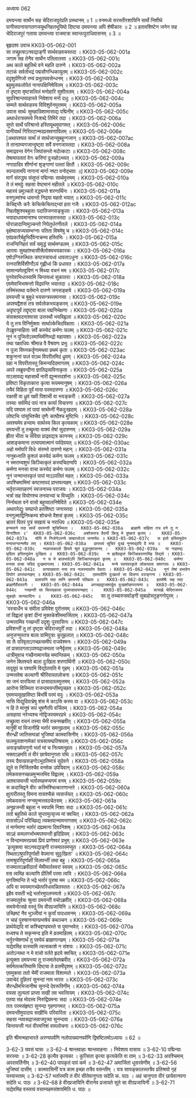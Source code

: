 अध्यायः 062

दमयन्त्या सार्थेन सह चेदिराजपुरंप्रति प्रस्थानम् ॥ 1 ॥ वनमध्ये सरस्तीरशायिनि सार्थे निशीथे पानीयपानायागतगजयूथनिहतभूयिष्ठे दिष्ट्या दमयन्त्या अपि शेषीकारः ॥ 2 ॥ हतावशिष्टेन जनेन सह चेदिराजपुरं गताया दमयन्त्या राजमात्रा स्वान्तःपुराधिवासनम् ॥ 3 ॥

बृहृदश्व उवाच 	KK03-05-062-001  
सा तच्छ्रुत्वाऽनवद्याङ्गी सार्थवाहवचस्तदा ।	KK03-05-062-001a  
जगाम सह तेनैव सार्थेन पतिलालसा ॥	KK03-05-062-001c  
अथ काले बहुतिथे वने महति दारुणे ।	KK03-05-062-002a  
तटाकं सर्वतोभद्रं पद्मसौगन्धिकायुतम् ॥	KK03-05-062-002c  
ददृशुर्वणिजो रम्यं प्रभूतयवसेन्धनम् ।	KK03-05-062-003a  
बहुमूलफलोपेतं नानापक्षिनिषेवितम् ॥	KK03-05-062-003c  
तं दृष्ट्वा मृष्टसलिलं मनोहारि सुशीतलम् ।	KK03-05-062-004a  
सुपरिश्रान्तवाहास्ते निवेशाय मनो दधुः ॥	KK03-05-062-004c  
सम्मते सार्थवाहस्य विविशुर्वनमुत्तमम् ।	KK03-05-062-005a  
उवास सार्थः सुमहान्निशामासाद्य पद्मिनीम् ॥	KK03-05-062-005c  
अथार्धरात्रसमये निःशब्दे तिमिरे तदा ।	KK03-05-062-006a  
सुप्ते सार्थे परिश्रान्ते हस्तियूथमुपागमत् ।	KK03-05-062-006c  
पानीयार्थं गिरितटान्मदप्रस्रवणाविलम् ॥	KK03-05-062-006e  
[अथापश्यत सार्थं तं सार्थजान्सुबहून्गजान् ॥	KK03-05-062-007ac  
ते तान्ग्राम्यगजान्दृष्ट्वा सर्वे वनगजास्तदा ।	KK03-05-062-008a  
समाद्रवन्त वेगेन जिघांसन्तो मदोत्कटाः ॥	KK03-05-062-008c  
तेषामापततां वेगः करिणां दुःसहोऽभवत् ।	KK03-05-062-009a  
नगाग्रादिव शीर्णानां शृङ्गाणां पततां क्षितौ ।	KK03-05-062-009c  
स्पन्दतामपि नागानां मार्गा नष्टा वनोद्भवाः ॥]	KK03-05-062-009e  
मार्गं संरुद्ध्य संसुप्तं पद्मिन्याः सार्थमुत्तमम् ।	KK03-05-062-010a  
ते तं ममर्दुः सहसा वेष्टमानं महीतले ॥	KK03-05-062-010c  
महारवं प्रमुञ्चतो वद्ध्यन्ते शरणार्थिनः ।	KK03-05-062-011a  
वनगुल्मांश्च धावन्तो निद्रया महतो भयात् ॥	KK03-05-062-011c  
केचिद्दन्तैः करैः केचित्केचित्पद्भ्यां हता गजैः ॥	KK03-05-062-012ac  
निहतोष्ट्राश्वबहुलाः पदातिजनसङ्कुलाः ।	KK03-05-062-013a  
भयादाधावमानाश्च परस्परहतास्तदा ॥	KK03-05-062-013c  
घोरान्नादान्विमुञ्चन्तो निपेतुर्धरणीतले ।	KK03-05-062-014a  
वृक्षेष्वासज्यसम्भग्नाः पतिता विषमेषु च ॥	KK03-05-062-014c  
एवंप्रकारैर्बहुभिर्दैवेनाक्रम्य हस्तिभिः ।	KK03-05-062-015a  
राजन्विनिहतं सर्वं समृद्धं सार्थमण्डलम् ॥	KK03-05-062-015c  
आरावः सुमहांश्चासीत्त्रैलोक्यभयकारकः ।	KK03-05-062-016a  
एषोऽग्निरुत्थितः कष्टस्त्रायध्वं धावताऽधुना ॥	KK03-05-062-016c  
रत्नराशिर्विशीर्णोऽयं गृह्णीध्वं किं प्रधावत ।	KK03-05-062-017a  
सामान्यमेतद्द्रविणं न मिथ्या वचनं मम ॥	KK03-05-062-017c  
पुनरेवाभिधास्यामि चिन्तयध्वं सुकातराः ।	KK03-05-062-018a  
एवमेवाभिभाषन्तो विद्रवन्ति भयात्तदा ॥	KK03-05-062-018c  
तस्मिंस्तथा वर्तमाने दारुणे जनसङ्क्षये ।	KK03-05-062-019a  
दमयन्ती च बुबुधे भयसन्त्रस्तमानसा ।	KK03-05-062-019c  
अपश्यद्वैशसं तत्र सर्वलोकभयङ्करम् ॥	KK03-05-062-019e  
अदृष्टपूर्वं तद्दृष्ट्वा बाला पद्मनिभेक्षणा ।	KK03-05-062-020a  
संसक्तवदनाश्वासा उत्तस्थौ भयविह्वला ॥	KK03-05-062-020c  
ये तु तत्र विनिर्मुक्ताः सार्थात्केचिदविक्षताः ।	KK03-05-062-021a  
तेऽब्रुवन्सहिताः सर्वे कस्येदं कर्मणः फलम् ॥	KK03-05-062-021c  
नूनं न पूजितोऽस्माभिर्मणिभद्रो महायशाः ।	KK03-05-062-022a  
तथा यक्षाधिपः श्रीमान्न वै वैश्रवणः प्रभुः ॥	KK03-05-062-022c  
न पूजा विघ्नकर्तॄणामथवा प्रथमं कृता ॥	KK03-05-062-023ac  
शकुनानां फलं वाऽथ विपरीतमिदं ध्रुवम् ।	KK03-05-062-024a  
ग्रहा न विपरीतास्तु किमन्यदिदमागतम् ॥	KK03-05-062-024c  
अपरे त्वब्रुवन्दीना ज्ञातिद्रव्यविनाकृता ।	KK03-05-062-025a  
याऽसावद्य महासार्थे नारी ह्युन्मत्तदर्शना ॥	KK03-05-062-025c  
प्रविष्टा विकृताकारा कृत्वा रूपममानुषम् ।	KK03-05-062-026a  
तयैवं विहिता पूर्वं माया परमदारुणा ॥	KK03-05-062-026c  
राक्षसी वा ध्रुवं यक्षी पिशाची वा भयङ्करी ।	KK03-05-062-027a  
तस्याः सर्वमिदं पापं नात्र कार्या विचारणा ॥	KK03-05-062-027c  
यदि पश्याम तां पापां सार्थघ्नीं नैकदुःखदाम् ।	KK03-05-062-028a  
लोष्टभिः पांसुभिश्चैव तृणैः काष्ठैश्च मुष्टिभिः ।	KK03-05-062-028c  
अवश्यमेव हन्यामः सार्थस्य किल कृत्यकाम् ॥	KK03-05-062-028e  
दमयन्ती तु तच्छ्रुत्वा वाक्यं तेषां सुदारुणम् ।	KK03-05-062-029a  
ह्रीता भीता च संविग्रा प्राद्रवद्यत्र काननम् ॥	KK03-05-062-029c  
आशङ्कमाना तत्पापमात्मानं पर्यदेवयत् ॥	KK03-05-062-030ac  
अहो ममोपरि विधेः संरम्भो दारुणो महान् ।	KK03-05-062-031a  
नानुबध्नाति कुशलं कस्येदं कर्मणः फलम् ॥	KK03-05-062-031c  
न स्मराम्यशुभं किञ्चित्कृतं कस्यचिदण्वपि ।	KK03-05-062-032a  
कर्मणा मनसा वाचा कस्येदं कर्मणः फलम् ॥	KK03-05-062-032c  
नूनं जन्मान्तरकृतं पापां माऽऽपतितं महत् ।	KK03-05-062-033a  
अपश्चिमामिमां कष्टामापदं प्राप्तवत्यहम् ॥	KK03-05-062-033c  
भर्तृराज्यापहरणं स्वजनाच्च पराजयः ।	KK03-05-062-034a  
भर्त्रा सह वियोगश्च तनयाभ्यां च विच्युतिः ।	KK03-05-062-034c  
निर्नाथता वने वासो बहुव्यालनिषेविते ॥	KK03-05-062-034e  
अथापरेद्युः सम्प्राप्ते हतशिष्टा जनास्तदा ।	KK03-05-062-035a  
वनगुल्माद्विनिष्क्रम्य शोचन्ते वैशसं कृतम् ।	KK03-05-062-035c  
भ्रातरं पितरं पुत्रं सखायं च नराधिप ॥	KK03-05-062-035e  
`हन्यमाने तदा सार्थे दमयन्ती शुचिस्मिता ।	KK03-05-062-036a  
ब्राह्मणैः सहिता तत्र वने तु न विनाशिता ॥'	KK03-05-062-036c  
अशोचत्तत्र वैदर्भी किन्नु मे दुष्कतं कृतम् ।	KK03-05-062-037a  
योपि मे निर्जनेऽरण्ये सम्प्राप्तोऽयं जनार्णवः ॥	KK03-05-062-037c  
स हतो हस्तियूथेन मन्दभाग्यान्ममैव तत् ।	KK03-05-062-038a  
प्राप्तव्यं सुचिरं दुःखं नूनमद्यापि वै मया ॥	KK03-05-062-038c  
नाप्राप्तकालो म्रियते श्रुतं वृद्धानुशासनम् ।	KK03-05-062-039a  
या नाहमद्य मृदिता हस्तियूथेन दुःखिता ॥	KK03-05-062-039c  
न ह्यदैवकृतं किञ्चिन्नराणामिह विद्यते ।	KK03-05-062-040a  
न च मे बालभावेऽपि किञ्चित्पापकृतं कृतम् ॥	KK03-05-062-040c  
कर्मणा मनसा वाचा यदिदं दुःखमागतम् ।	KK03-05-062-041a  
मन्ये स्वयंवरकृते लोकपाला समागताः ॥	KK03-05-062-041c  
प्रत्याख्याता मया तत्र नलस्यार्थाय देवताः ।	KK03-05-062-042a  
नूनं तेषां प्रभावेन वियोगं प्राप्तवत्यहम् ॥	KK03-05-062-042c  
एवमादीनि दुःखार्ता सा विलप्य वराङ्गना ।	KK03-05-062-043a  
प्रलापानि तदा तानि दमयन्ती पतिव्रता ॥	KK03-05-062-043c  
हतशेषैः सह तदा ब्राह्मणैर्वेदपारगैः ।	KK03-05-062-044a  
अगच्छद्राजशार्दूल दुःखशोकपरायणा ॥	KK03-05-062-044c  
गच्छन्ती सा चिराद्बाला पुरमासादयन्महत् ।	KK03-05-062-045a  
सायाह्ने चेदिराजस्य सुबाहोः सत्यवादिनः ॥	KK03-05-062-045c  
`सा तु तच्चारुसर्वाङ्गी सुबाहोस्तुङ्गगोपुरम् ।	KK03-05-062-046a  
'वस्त्रार्धेन च संवीता प्रविवेश पुरोत्तमम् ॥	KK03-05-062-046c  
तां विह्वलां कृशां दीनां मुक्तकेशीममार्जिताम् ।	KK03-05-062-047a  
उन्मत्तामिव गच्छन्तीं ददृशुः पुरवासिनः ॥	KK03-05-062-047c  
प्रविशन्तीं तु तां दृष्ट्वा चेदिराजपुरीं तदा ।	KK03-05-062-048a  
अनुजग्मुस्तत्र बाला ग्रामिपुत्राः कुतूहलात् ॥	KK03-05-062-048c  
सा तैः परिवृताऽगच्छत्समीपं राजवेश्मनः ।	KK03-05-062-049a  
तां प्रासादगताऽपश्यद्राजमाता जनैर्वृताम् ॥	KK03-05-062-049c  
धात्रीमुवाच गच्छैनामानयेह ममान्तिकम् ।	KK03-05-062-050a  
जनेन क्लिश्यते बाला दुःखिता शरणार्थिनी ॥	KK03-05-062-050c  
तादृग्रूपं च पश्यामि विद्योतयति मे गृहम् ।	KK03-05-062-051a  
उन्मत्तवेषा कल्याणी श्रीरिवायतलोचना ॥	KK03-05-062-051c  
सा जनं वारयित्वा तं प्रासादतलमुत्तमम् ।	KK03-05-062-052a  
आरोप्य विस्मिता राजन्दमयन्तीमपृच्छत ॥	KK03-05-062-052c  
एवमप्यसुखाविष्टा बिभर्षि परमं वपुः ।	KK03-05-062-053a  
भासि विद्युदिवाभ्रेषु शंस मे काऽसि कस्य वा ॥	KK03-05-062-053c  
न हि ते मानुषं रूपं भूषणैरपि वर्जितम् ।	KK03-05-062-054a  
असहाया नरेभ्यश्च नोद्विजस्यमरप्रभे ॥	KK03-05-062-054c  
तच्छ्रुत्वा वचनं तस्या भैमी वचनमब्रवीत् ।	KK03-05-062-055a  
मानुषीं मां विजानीहि भर्तारं समनुव्रताम् ॥	KK03-05-062-055c  
सैरन्ध्रीं जातिसम्पन्नां भुजिष्यां कामवासिनीम् ।	KK03-05-062-056a  
फलमूलाशनामेकां यत्रसायम्प्रतिश्रयाम् ॥	KK03-05-062-056c  
असङ्ख्येयगुणो भर्ता मां च नित्यमनुव्रतः ।	KK03-05-062-057a  
भक्ताऽहमपि तं वीरं छायेवानुगता पथि ॥	KK03-05-062-057c  
तस्य दैवात्प्रसङ्गोऽभूदतिमात्रं सुदेवने ।	KK03-05-062-058a  
द्यूते स निर्जितश्चैव वनमेक उपेयिवान् ॥	KK03-05-062-058c  
तमेकवसनच्छन्नमुन्मत्तमिव विह्वलम् ।	KK03-05-062-059a  
आश्वासयन्ती भर्तारमहमप्यगमं वनम् ॥	KK03-05-062-059c  
स कदाचिद्वने वीरः कस्मिंश्चित्कारणान्तरे ।	KK03-05-062-060a  
क्षुत्परीतस्तु विमना वासश्चैकं व्यसर्जयत् ॥	KK03-05-062-060c  
तमेकवसना नग्नमुन्मत्तवदचेतसम् ।	KK03-05-062-061a  
अनुव्रजन्ती बहुला न स्वपामि निशाः सदा ॥	KK03-05-062-061c  
ततो बहुतिथे काले सुप्तामुत्सृज्य मां क्वचित् ।	KK03-05-062-062a  
वाससोऽर्धं परिच्छिद्य त्यक्तवान्मामनागसम् ॥	KK03-05-062-062c  
तं मार्गमाणा भर्तारं दह्यमाना दिवानिशम् ।	KK03-05-062-063a  
साऽहं कमलगर्भाभमपश्यन्ती हृदिप्रियम् ।	KK03-05-062-063c  
न विन्दाम्यमरप्रख्यं प्रियं प्राणेश्वरं प्रभुम् ॥	KK03-05-062-063e  
`इत्युक्त्वा साऽनवद्याङ्गी राजमातरमप्युत ।	KK03-05-062-064a  
स्थिताऽश्रुपरिपूर्णाक्षी वेपमाना सुदुःखिता' ॥	KK03-05-062-064c  
तामश्रुपरिपूर्णाक्षीं विलपन्तीं तथा बहु ।	KK03-05-062-065a  
राजमाताऽब्रवीदार्ता भैमीमार्तस्वरां स्वयम् ॥	KK03-05-062-065c  
वस त्वमिह कल्याणि प्रीतिर्मे परमा त्वयि ।	KK03-05-062-066a  
मृगयिष्यन्ति ते भद्रे भर्तारं पुरुषा मम ॥	KK03-05-062-066c  
अपि वा स्वयमागच्छेत्परिधावन्नितस्ततः ।	KK03-05-062-067a  
इहैव वसती भद्रे भर्तारमुपलप्स्यसे ॥	KK03-05-062-067c  
राजमातुर्वचः श्रुत्वा दमयन्ती वचोऽब्रवीत् ।	KK03-05-062-068a  
समयेनोत्सहे वस्तुं त्वि वीरप्रजायिनि ॥	KK03-05-062-068c  
उच्छिष्टं नैव भुञ्जीयां न कुर्यां पादधावनम् ।	KK03-05-062-069a  
न चाहं पुरुषानन्यान्प्रभाषेयं कथञ्चन ॥	KK03-05-062-069c  
प्रार्थयेद्यदि मां कश्चिद्दण्ड्यस्ते स पुमान्भवेत् ।	KK03-05-062-070a  
वध्यश्च ते सकृन्मन्द इति मे व्रतमाहितम् ॥	KK03-05-062-070c  
भर्तुरन्वेषणार्थं तु पश्येयं ब्राह्मणानहम् ।	KK03-05-062-071a  
यद्येवमिह वत्स्यामि त्वत्सकाशे न संशयः ।	KK03-05-062-071c  
अतोऽन्यथा न मे वासो वर्तते हृदये क्वचित् ॥	KK03-05-062-071e  
इत्युक्ता दमयन्त्या तु राजमातेदमब्रवीत् ।	KK03-05-062-072a  
सर्वमेतत्करिष्यामि दिष्ट्या ते व्रतमीदृशम् ॥	KK03-05-062-072c  
एवमुक्त्वा ततो भैमीं राजमाता विशाम्पते ।	KK03-05-062-073a  
उवाचेदं दुहितरं सुनन्दां नाम भारत ॥	KK03-05-062-073c  
सैरन्ध्रीमभिजानीष्व सुनन्दे देवरूपिणीम् ।	KK03-05-062-074a  
वयसा तुल्यतां प्राप्ता सखी तव भवत्वियम् ।	KK03-05-062-074c  
एतया सह मोदस्व निरुद्विग्रमनाः सदा ॥	KK03-05-062-074e  
ततः परमसंहृष्टा सुनन्दा गृहणागमत् ।	KK03-05-062-075a  
दमयन्तीमुपादाय सखीभिः परिवारिता ॥	KK03-05-062-075c  
सहसा न्यवसद्राजन्राजपुत्र्या सुनन्दया ।	KK03-05-062-076a  
चिन्तयन्ती नलं वीरमनिशं वामलोचना ॥	KK03-05-062-076c  

इति श्रीमन्महाभारते अरण्यपर्वणि नलोपाख्यानपर्वणि द्विषष्टितमोऽध्यायः ॥ 62 ॥

3-62-3 यवसं घासः ॥ 3-62-4 श्रान्तवाहाः श्रान्तवाहनाः । निवेशाय वासाय ॥ 3-62-10 पद्मिन्याः सरस्याः ॥ 3-62-28 कृत्यैव कृत्यका । कुत्सिता कृत्या कृत्यकेति वा ताम् ॥ 3-62-33 अपश्चिमाम् अपरावर्तिनीम् ॥ 3-62-40 पापकृतं पापं कर्म ॥ 3-62-47 अमार्जितां धूसरवेणीम् ॥ 3-62-56 भुजिष्यां दासीम् । कामवासिनीं यत्र काम इच्छा तत्रैव वसन्तीम् । यत्र सायङ्कालस्तत्रैव प्रतिश्रयो गृहं यस्यास्ताम् ॥ 3-62-57 भर्तारमपि तं वीरं सीतेवानुगता सदेति क. पाठः । अहं चानुगता वीरं छायेवानपगा सदेति ध. पाठः ॥ 3-62-68 हे वीरप्रजायिनि वीरानेव प्रजायते सूते सा वीरप्रजायिनी ॥ 3-62-71 यद्येवमिह वस्तव्यं वसाम्यहमसंशयमिति ध. पाठः ॥
